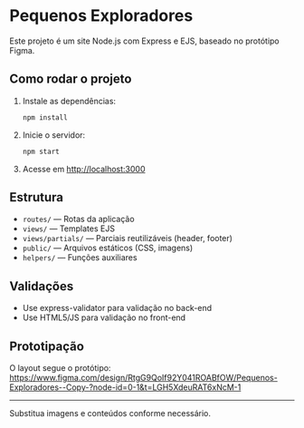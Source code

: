 # Pequenos Exploradores

Este projeto é um site Node.js com Express e EJS, baseado no protótipo Figma.

## Como rodar o projeto

1. Instale as dependências:
   ```sh
   npm install
   ```
2. Inicie o servidor:
   ```sh
   npm start
   ```
3. Acesse em [http://localhost:3000](http://localhost:3000)

## Estrutura
- `routes/` — Rotas da aplicação
- `views/` — Templates EJS
- `views/partials/` — Parciais reutilizáveis (header, footer)
- `public/` — Arquivos estáticos (CSS, imagens)
- `helpers/` — Funções auxiliares

## Validações
- Use express-validator para validação no back-end
- Use HTML5/JS para validação no front-end

## Prototipação
O layout segue o protótipo: https://www.figma.com/design/RtgG9QoIf92Y041ROABfOW/Pequenos-Exploradores--Copy-?node-id=0-1&t=LGH5XdeuRAT6xNcM-1

---

Substitua imagens e conteúdos conforme necessário.
